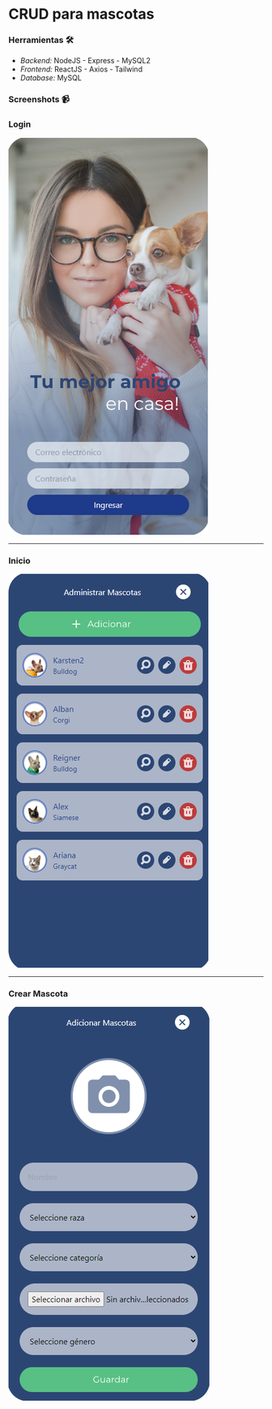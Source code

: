 # CRUD para mascotas

### Herramientas 🛠️

- *Backend:* NodeJS - Express - MySQL2
- *Frontend:* ReactJS - Axios - Tailwind
- *Database:* MySQL

### Screenshots 📹

### Login
<img src="./img/login.png" />

---

### Inicio
<img src="./img/home.png" />

---

### Crear Mascota
<img src="./img/create.png" />
